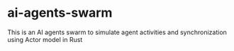 # ai-agents-swarm
This is an AI agents swarm to simulate agent activities and synchronization using Actor model in Rust
